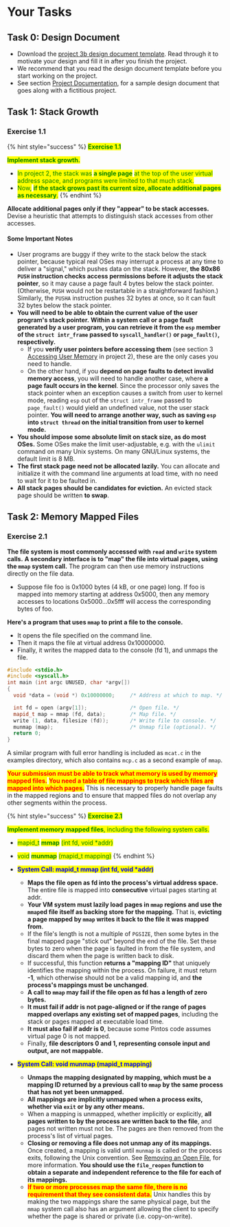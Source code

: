 # Your Tasks

## Task 0: Design Document

* Download the [project 3b design document template](https://github.com/PKU-OS/pintos/blob/master/docs/p3b.md). Read through it to motivate your design and fill it in after you finish the project.&#x20;
* We recommend that you read the design document template before you start working on the project.&#x20;
* See section [Project Documentation](../../appendix/project-documentation.md), for a sample design document that goes along with a fictitious project.

## Task 1: Stack Growth

### **Exercise 1.1**

{% hint style="success" %}
<mark style="color:green;">**Exercise 1.1**</mark>

<mark style="color:green;">**Implement stack growth.**</mark> <mark style="color:green;"></mark><mark style="color:green;"></mark>&#x20;

* <mark style="color:green;">In project 2, the stack was</mark> <mark style="color:green;"></mark><mark style="color:green;">**a single page**</mark> <mark style="color:green;"></mark><mark style="color:green;">at the top of the user virtual address space, and programs were limited to that much stack.</mark>&#x20;
* <mark style="color:green;">Now,</mark> <mark style="color:green;"></mark><mark style="color:green;">**if the stack grows past its current size, allocate additional pages as necessary**</mark><mark style="color:green;">.</mark>
{% endhint %}

**Allocate additional pages only if they "appear" to be stack accesses.** Devise a heuristic that attempts to distinguish stack accesses from other accesses.

#### Some Important Notes

* User programs are buggy if they write to the stack below the stack pointer, because typical real OSes may interrupt a process at any time to deliver a "signal," which pushes data on the stack. However, **the 80x86 `PUSH` instruction checks access permissions before it adjusts the stack pointer**, so it may cause a page fault 4 bytes below the stack pointer. (Otherwise, `PUSH` would not be restartable in a straightforward fashion.) Similarly, the `PUSHA` instruction pushes 32 bytes at once, so it can fault 32 bytes below the stack pointer.
* **You will need to be able to obtain the current value of the user program's stack pointer.** **Within a system call or a page fault generated by a user program, you can retrieve it from the `esp` member of the `struct intr_frame` passed to `syscall_handler()` or `page_fault()`, respectively.**&#x20;
  * If you **verify user pointers before accessing them** (see section 3 [Accessing User Memory](../lab2-user-programs/your-tasks.md#task-3-accessing-user-memory) in project 2), these are the only cases you need to handle.&#x20;
  * On the other hand, if you **depend on page faults to detect invalid memory access**, you will need to handle another case, where **a page fault occurs in the kernel**. Since the processor only saves the stack pointer when an exception causes a switch from user to kernel mode, reading `esp` out of the `struct intr_frame` passed to `page_fault()` would yield an undefined value, not the user stack pointer. **You will need to arrange another way, such as saving `esp` into `struct thread` on the initial transition from user to kernel mode.**
* **You should impose some absolute limit on stack size, as do most OSes.** Some OSes make the limit user-adjustable, e.g. with the `ulimit` command on many Unix systems. On many GNU/Linux systems, the default limit is 8 MB.
* **The first stack page need not be allocated lazily.** You can allocate and initialize it with the command line arguments at load time, with no need to wait for it to be faulted in.
* **All stack pages should be candidates for eviction.** An evicted stack page should be written **to swap**.

## Task 2: Memory Mapped Files

### **Exercise 2.1**

**The file system is most commonly accessed with `read` and `write` system calls.** **A secondary interface is to "map" the file into virtual pages, using the `mmap` system call.** The program can then use memory instructions directly on the file data.

* Suppose file foo is 0x1000 bytes (4 kB, or one page) long. If foo is mapped into memory starting at address 0x5000, then any memory accesses to locations 0x5000...0x5fff will access the corresponding bytes of foo.

**Here's a program that uses `mmap` to print a file to the console.**&#x20;

* It opens the file specified on the command line.&#x20;
* Then it maps the file at virtual address 0x10000000.
* Finally, it writes the mapped data to the console (fd 1), and unmaps the file.

```cpp
#include <stdio.h>
#include <syscall.h>
int main (int argc UNUSED, char *argv[]) 
{
  void *data = (void *) 0x10000000;     /* Address at which to map. */

  int fd = open (argv[1]);              /* Open file. */
  mapid_t map = mmap (fd, data);        /* Map file. */
  write (1, data, filesize (fd));       /* Write file to console. */
  munmap (map);                         /* Unmap file (optional). */
  return 0;
}
```

A similar program with full error handling is included as `mcat.c` in the examples directory, which also contains `mcp.c` as a second example of `mmap`.

<mark style="color:red;">**Your submission must be able to track what memory is used by memory mapped files.**</mark> <mark style="color:red;"></mark><mark style="color:red;"></mark> <mark style="color:red;"></mark><mark style="color:red;">**You need a table of file mappings to track which files are mapped into which pages.**</mark> This is necessary to properly handle page faults in the mapped regions and to ensure that mapped files do not overlap any other segments within the process.

{% hint style="success" %}
<mark style="color:green;">**Exercise 2.1**</mark>

<mark style="color:green;">**Implement memory mapped files**</mark><mark style="color:green;">, including the following system calls.</mark>

* <mark style="color:green;">mapid\_t</mark> <mark style="color:green;"></mark><mark style="color:green;">**mmap**</mark> <mark style="color:green;"></mark><mark style="color:green;">(int fd, void \*addr)</mark>
* <mark style="color:green;">void</mark> <mark style="color:green;"></mark><mark style="color:green;">**munmap**</mark> <mark style="color:green;"></mark><mark style="color:green;">(mapid\_t mapping)</mark>
{% endhint %}

* <mark style="color:blue;">**System Call: mapid\_t mmap (int fd, void \*addr)**</mark>
  * **Maps the file open as fd into the process's virtual address space.** The entire file is mapped into **consecutive** virtual pages starting at addr.
  * **Your VM system must lazily load pages in `mmap` regions and use the `mmap`ed file itself as backing store for the mapping.** That is, **evicting a page mapped by `mmap` writes it back to the file it was mapped from**.
  * If the file's length is not a multiple of `PGSIZE`, then some bytes in the final mapped page "stick out" beyond the end of the file. Set these bytes to zero when the page is faulted in from the file system, and discard them when the page is written back to disk.
  * If successful, this function **returns a "mapping ID"** that uniquely identifies the mapping within the process. On failure, it must return **-1**, which otherwise should not be a valid mapping id, and **the process's mappings must be unchanged**.
  * **A call to `mmap` may fail if the file open as fd has a length of zero bytes.**&#x20;
  * **It must fail if addr is not page-aligned or if the range of pages mapped overlaps any existing set of mapped pages**, including the stack or pages mapped at executable load time.&#x20;
  * **It must also fail if addr is 0**, because some Pintos code assumes virtual page 0 is not mapped.&#x20;
  * Finally, **file descriptors 0 and 1, representing console input and output, are not mappable.**
* <mark style="color:blue;">**System Call: void munmap (mapid\_t mapping)**</mark>
  * **Unmaps the mapping designated by mapping, which must be a mapping ID returned by a previous call to `mmap` by the same process that has not yet been unmapped.**
  * **All mappings are implicitly unmapped when a process exits, whether via `exit` or by any other means.**&#x20;
  * When a mapping is unmapped, whether implicitly or explicitly, **all pages written to by the process are written back to the file**, and pages not written must not be. The pages are then removed from the process's list of virtual pages.
  * **Closing or removing a file does not unmap any of its mappings.** Once created, a mapping is valid until `munmap` is called or the process exits, following the Unix convention. See [Removing an Open File](../lab2-user-programs/background.md#using-the-file-system), for more information. **You should use the `file_reopen` function to obtain a separate and independent reference to the file for each of its mappings.**
  * <mark style="color:red;">**If two or more processes map the same file, there is no requirement that they see consistent data.**</mark> Unix handles this by making the two mappings share the same physical page, but the `mmap` system call also has an argument allowing the client to specify whether the page is shared or private (i.e. copy-on-write).
